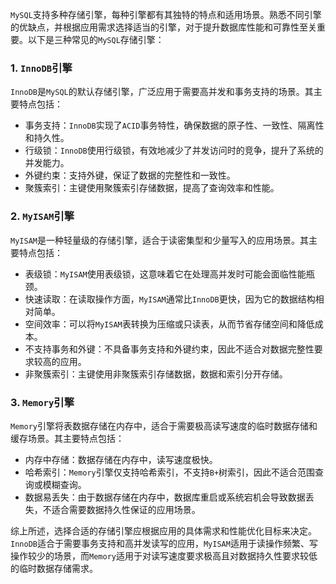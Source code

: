 `MySQL`支持多种存储引擎，每种引擎都有其独特的特点和适用场景。熟悉不同引擎的优缺点，并根据应用需求选择适当的引擎，对于提升数据库性能和可靠性至关重要。以下是三种常见的`MySQL`存储引擎：

### 1. `InnoDB`引擎

`InnoDB`是`MySQL`的默认存储引擎，广泛应用于需要高并发和事务支持的场景。其主要特点包括：

- 事务支持：`InnoDB`实现了`ACID`事务特性，确保数据的原子性、一致性、隔离性和持久性。
- 行级锁：`InnoDB`使用行级锁，有效地减少了并发访问时的竞争，提升了系统的并发能力。
- 外键约束：支持外键，保证了数据的完整性和一致性。
- 聚簇索引：主键使用聚簇索引存储数据，提高了查询效率和性能。

### 2. `MyISAM`引擎

`MyISAM`是一种轻量级的存储引擎，适合于读密集型和少量写入的应用场景。其主要特点包括：

- 表级锁：`MyISAM`使用表级锁，这意味着它在处理高并发时可能会面临性能瓶颈。
- 快速读取：在读取操作方面，`MyISAM`通常比`InnoDB`更快，因为它的数据结构相对简单。
- 空间效率：可以将`MyISAM`表转换为压缩或只读表，从而节省存储空间和降低成本。
- 不支持事务和外键：不具备事务支持和外键约束，因此不适合对数据完整性要求较高的应用。
- 非聚簇索引：主键使用非聚簇索引存储数据，数据和索引分开存储。

### 3. `Memory`引擎

`Memory`引擎将表数据存储在内存中，适合于需要极高读写速度的临时数据存储和缓存场景。其主要特点包括：

- 内存中存储：数据存储在内存中，读写速度极快。
- 哈希索引：`Memory`引擎仅支持哈希索引，不支持`B+`树索引，因此不适合范围查询或模糊查询。
- 数据易丢失：由于数据存储在内存中，数据库重启或系统宕机会导致数据丢失，不适合需要数据持久性保证的应用场景。

综上所述，选择合适的存储引擎应根据应用的具体需求和性能优化目标来决定。`InnoDB`适合于需要事务支持和高并发读写的应用，`MyISAM`适用于读操作频繁、写操作较少的场景，而`Memory`适用于对读写速度要求极高且对数据持久性要求较低的临时数据存储需求。